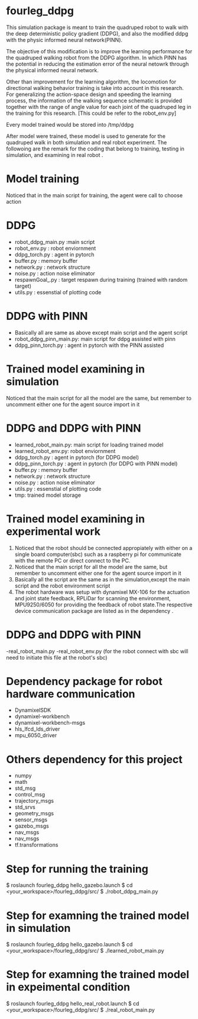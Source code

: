 # fourleg_ddpg

This simulation package is meant to train the quadruped robot to walk with the deep deterministic policy gradient (DDPG), 
and also the modified ddpg with the physic informed neural network(PINN).

The objective of this modification is to improve the learning performance for the quadruped walking robot from the DDPG algorithm.
In which PINN has the potential in reducing the estimation error of the neural netowrk through the physical informed neural network.

Other than improvement for the learning algorithm, the locomotion for directional walking behavior training is take into account in this research.
For generalizing the action-space design and speeding the learning process, the information of the walking sequence schematic is provided together with the range of angle value for each joint of the quadruped leg in the training for this research. [This could be refer to the robot_env.py]

Every model trained would be stored into /tmp/ddpg

After model were trained, these model is used to generate for the quadruped walk in both simulation and real robot experiment.
The followoing are the remark for the coding that belong to training, testing in simulation, and examining in real robot .

# Model training
Noticed that in the main script for training, the agent were call to choose action
# DDPG
- robot_ddpg_main.py :main script
- robot_env.py : robot enviornment
- ddpg_torch.py : agent in pytorch
- buffer.py : memory buffer
- network.py : network structure 
- noise.py : action noise eliminator
- respawnGoal_.py : target respawn during training (trained with random target)
- utils.py : essenstial of plotting code

# DDPG with PINN
- Basically all are same as above except main script and the agent script
- robot_ddpg_pinn_main.py: main script for ddpg assisted with pinn
- ddpg_pinn_torch.py : agent in pytorch with the PINN assisted

# Trained model examining in simulation
Noticed that the main script for all the model are the same, but remember to uncomment either one for the agent source import in it 
# DDPG and DDPG with PINN
- learned_robot_main.py: main script for loading trained model
- learned_robot_env.py: robot enviornment
- ddpg_torch.py : agent in pytorch (for DDPG model)
- ddpg_pinn_torch.py : agent in pytorch (for DDPG with PINN model)
- buffer.py : memory buffer
- network.py : network structure 
- noise.py : action noise eliminator
- utils.py : essenstial of plotting code
- tmp: trained model storage

# Trained model examining in experimental work
1. Noticed that the robot should be connected appropiately with either on a single board computer(sbc) such as a raspberry pi for communicate with the remote PC or direct connect to the PC.
2. Noticed that the main script for all the model are the same, but remember to uncomment either one for the agent source import in it 
3. Basically all the script are the same as in the simulation,except the main script and the robot environment script 
4. The robot hardware was setup with dynamixel MX-106 for the actuation and joint state feedback, RPLiDar for scanning the environment, MPU9250/6050 for providing the feedback of robot state.The respective device communication package are listed as in the dependency .

# DDPG and DDPG with PINN
-real_robot_main.py
-real_robot_env.py (for the robot connect with sbc will need to initiate this file at the robot's sbc)

# Dependency package for robot hardware communication
- DynamixelSDK
- dynamixel-workbench
- dynamixel-workbench-msgs
- hls_lfcd_lds_driver
- mpu_6050_driver

# Others dependency for this project
- numpy
- math
- std_msg
- control_msg
- trajectory_msgs
- std_srvs
- geometry_msgs
- sensor_msgs
- gazebo_msgs
- nav_msgs
- nav_msgs
- tf.transformations

# Step for running the training
$ roslaunch fourleg_ddpg hello_gazebo.launch 
$ cd <your_workspace>/fourleg_ddpg/src/
$ ./robot_ddpg_main.py  

# Step for examning the trained model in simulation
$ roslaunch fourleg_ddpg hello_gazebo.launch 
$ cd <your_workspace>/fourleg_ddpg/src/
$ ./learned_robot_main.py

# Step for examning the trained model in expeimental condition
$ roslaunch fourleg_ddpg hello_real_robot.launch 
$ cd <your_workspace>/fourleg_ddpg/src/
$ ./real_robot_main.py



